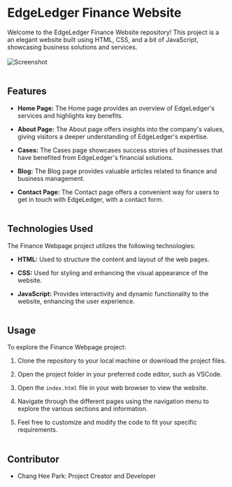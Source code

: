 # EdgeLedger Finance Website
Welcome to the EdgeLedger Finance Website repository! This project is a an elegant website built using HTML, CSS, and a bit of JavaScript, showcasing business solutions and services.
<br>
<br>
![Screenshot](/Screenshot%202023-06-22%20at%205.24.26%20PM.png)
<br>
<br>
## Features
- **Home Page:** The Home page provides an overview of EdgeLedger's services and highlights key benefits.

- **About Page:** The About page offers insights into the company's values, giving visitors a deeper understanding of EdgeLedger's expertise.

- **Cases:** The Cases page showcases success stories of businesses that have benefited from EdgeLedger's financial solutions.

- **Blog:** The Blog page provides valuable articles related to finance and business management.

- **Contact Page:** The Contact page offers a convenient way for users to get in touch with EdgeLedger, with a contact form.
<br></br>
## Technologies Used 
The Finance Webpage project utilizes the following technologies:

- **HTML:** Used to structure the content and layout of the web pages.

- **CSS:** Used for styling and enhancing the visual appearance of the website.

- **JavaScript:** Provides interactivity and dynamic functionality to the website, enhancing the user experience.
<br></br>
## Usage 
To explore the Finance Webpage project:

1. Clone the repository to your local machine or download the project files.

2. Open the project folder in your preferred code editor, such as VSCode.

3. Open the `index.html` file in your web browser to view the website.

4. Navigate through the different pages using the navigation menu to explore the various sections and information.

5. Feel free to customize and modify the code to fit your specific requirements.
<br></br>
## Contributor 
- Chang Hee Park: Project Creator and Developer